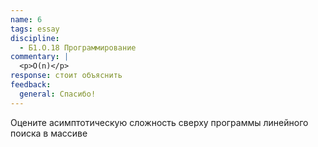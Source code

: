 ```yaml
---
name: 6
tags: essay
discipline:
  - Б1.О.18 Программирование
commentary: |
  <p>O(n)</p>
response: стоит объяснить
feedback:
  general: Cпасибо!
---
```


Оцените асимптотическую сложность сверху программы линейного поиска в массиве